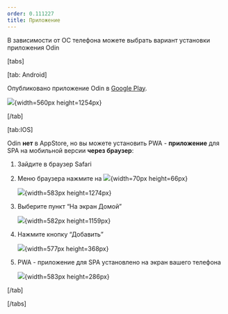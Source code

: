 ```yaml
---
order: 0.111227
title: Приложение
---
```


В зависимости от ОС телефона можете выбрать  вариант установки приложения Odin

[tabs]

[tab: Android]

Опубликовано приложение Odin в [Google Play](https://play.google.com/store/apps/details?id=study.odin.www.twa).

![](./prilozhenie.png){width=560px height=1254px}



[/tab]

[tab:IOS]

Odin **нет** в AppStore, но вы можете установить PWA - **приложение** для SPA на мобильной версии **через браузер**:

1. Зайдите в браузер Safari

2. Меню браузера нажмите на ![](./prilozhenie-2.png){width=70px height=66px}

   ![](./prilozhenie-3.png){width=583px height=1274px}

3. Выберите пункт “На экран Домой”

   ![](./prilozhenie-4.png){width=582px height=1159px}

4. Нажмите кнопку “Добавить”

   ![](./prilozhenie-5.png){width=577px height=368px}

5. PWA - приложение для SPA установлено на экран вашего телефона

   ![](./prilozhenie-11.png){width=583px height=286px}

[/tab]

[/tabs]